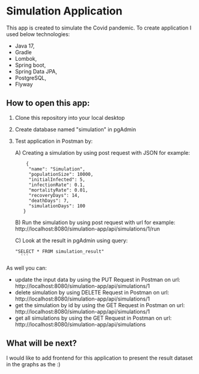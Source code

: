 # Simulation Application
This app is created to simulate the Covid pandemic. 
To create application I used below technologies:
- Java 17,
- Gradle
- Lombok,
- Spring boot,
- Spring Data JPA,
- PostgreSQL,
- Flyway

## How to open this app:
1. Clone this repository into your local desktop
2. Create database named "simulation" in pgAdmin
4. Test application in Postman by:

   A) Creating a simulation by using post request with JSON for example:
   ```
       {
        "name": "Simulation",
        "populationSize": 10000,
        "initialInfected": 5,
        "infectionRate": 0.1,
        "mortalityRate": 0.01,
        "recoveryDays": 14,
        "deathDays": 7,
        "simulationDays": 100
      }
   ```
   B) Run the simulation by using post request with url for example:
     http://localhost:8080/simulation-app/api/simulations/1/run

   C) Look at the result in pgAdmin using query:
     ```
     "SELECT * FROM simulation_result"
       ```
As well you can:
 - update the input data by using the PUT Request in Postman on url:
  http://localhost:8080/simulation-app/api/simulations/1
 - delete simulation by using DELETE Request in Postman on url:
  http://localhost:8080/simulation-app/api/simulations/1
 - get the simulation by id by using the GET Request in Postman on url:
  http://localhost:8080/simulation-app/api/simulations/1
 - get all simulations by using the GET Request in Postman on url:
  http://localhost:8080/simulation-app/api/simulations

## What will be next? 
I would like to add frontend for this application to present the result dataset in the graphs as the  :) 
   
